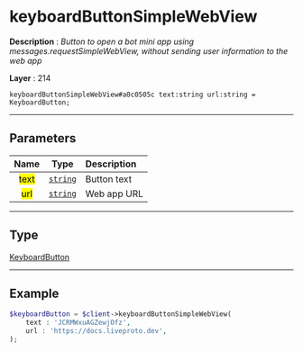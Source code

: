 # keyboardButtonSimpleWebView

**Description** : *Button to open a bot mini app using messages\.requestSimpleWebView, without sending user information to the web app*

**Layer** : 214

```tl
keyboardButtonSimpleWebView#a0c0505c text:string url:string = KeyboardButton;
```

---

## Parameters

| Name | Type | Description |
| :---: | :---: | :--- |
| <mark>text</mark> | [`string`](type/string) | Button text |
| <mark>url</mark> | [`string`](type/string) | Web app URL |

---

## Type

[KeyboardButton](type/KeyboardButton)

---

## Example

```php
$keyboardButton = $client->keyboardButtonSimpleWebView(
	text : 'JCRMWxuAGZewjOfz',
	url : 'https://docs.liveproto.dev',
);
```